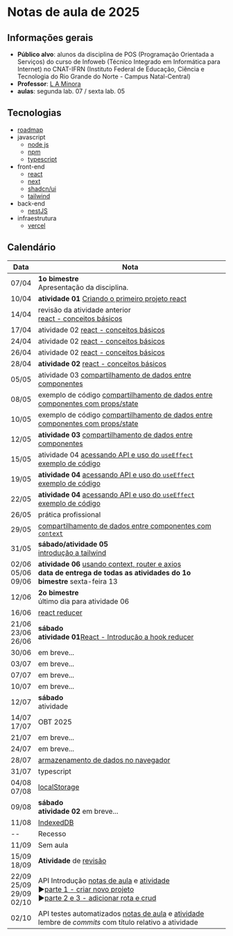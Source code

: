# Notas de aula de 2025

## Informações gerais

- **Público alvo**: alunos da disciplina de POS (Programação Orientada a Serviços) do curso de Infoweb (Técnico Integrado em Informática para Internet) no CNAT-IFRN (Instituto Federal de Educação, Ciência e Tecnologia do Rio Grande do Norte - Campus Natal-Central)
- **Professor**: [L A Minora](https://github.com/leonardo-minora/)
- **aulas**: segunda lab. 07 / sexta lab. 05



## Tecnologias

- [roadmap](https://roadmap.sh/)
- javascript
  - [node js](https://nodejs.org/)
  - [npm](https://www.npmjs.com/)
  - [typescript](https://www.typescriptlang.org/)
- front-end
  - [react](https://react.dev/)
  - [next](https://nextjs.org/)
  - [shadcn/ui](https://ui.shadcn.com/)
  - [tailwind](https://tailwindcss.com/)
- back-end
  - [nestJS](https://nestjs.com/)
- infraestrutura
  - [vercel](https://vercel.com/)



## Calendário

| Data  | Nota |
| ----- | ---- |
| 07/04 | **1o bimestre**<br />Apresentação da disciplina. |
| 10/04 | **atividade 01** [Criando o primeiro projeto react](https://github.com/infoweb-pos/2025-pos-01-react-criar-projeto) |
| 14/04 | revisão da atividade anterior<br />[react - conceitos básicos](https://github.com/infoweb-pos/2025-pos-02-react-conceitos-introdutorios) |
| 17/04 | atividade 02 [react - conceitos básicos](https://github.com/infoweb-pos/2025-pos-02-react-conceitos-introdutorios) |
| 24/04 | atividade 02 [react - conceitos básicos](https://github.com/infoweb-pos/2025-pos-02-react-conceitos-introdutorios) |
| 26/04 | atividade 02 [react - conceitos básicos](https://github.com/infoweb-pos/2025-pos-02-react-conceitos-introdutorios) |
| 28/04 | **atividade 02** [react - conceitos básicos](https://github.com/infoweb-pos/2025-pos-02-react-conceitos-introdutorios) |
| 05/05 | atividade 03 [compartilhamento de dados entre componentes](https://github.com/infoweb-pos/2025-pos-03-react-compartilhando-dados-entre-componentes) |
| 08/05 | exemplo de código [compartilhamento de dados entre componentes com props/state](https://github.com/infoweb-pos/2025-pos-react-compartilhando-dados-entre-componentes-exemplo-props) |
| 10/05 | exemplo de código [compartilhamento de dados entre componentes com props/state](https://github.com/infoweb-pos/2025-pos-react-compartilhando-dados-entre-componentes-exemplo-props) |
| 12/05 | **atividade 03** [compartilhamento de dados entre componentes](https://github.com/infoweb-pos/2025-pos-03-react-compartilhando-dados-entre-componentes) |
| 15/05 | atividade 04 [acessando API e uso do `useEffect`](https://github.com/infoweb-pos/2025-pos-04-react-api-requisicao-axios)<br />[exemplo de código](https://github.com/infoweb-pos/2025-pos-exemplo-appweb-02-axios) |
| 19/05 | **atividade 04** [acessando API e uso do `useEffect`](https://github.com/infoweb-pos/2025-pos-04-react-api-requisicao-axios)<br />[exemplo de código](https://github.com/infoweb-pos/2025-pos-exemplo-appweb-02-axios) |
| 22/05 | **atividade 04** [acessando API e uso do `useEffect`](https://github.com/infoweb-pos/2025-pos-04-react-api-requisicao-axios)<br />[exemplo de código](https://github.com/infoweb-pos/2025-pos-exemplo-appweb-02-axios) |
| 26/05 | prática profissional |
| 29/05 | [compartilhamento de dados entre componentes com `context`](https://github.com/infoweb-pos/2025-pos-react-compartilhando-dados-entre-componentes-exemplo-context) |
| 31/05 | **sábado/atividade 05**<br />[introdução a tailwind](https://github.com/infoweb-pos/2025-pos-05-react-tailwind) |
| 02/06<br />05/06<br />09/06 | **atividade 06** [usando context, router e axios](https://github.com/infoweb-pos/2025-pos-06-react-compartilhando-dados-entre-componentes-context/blob/main/README.md)<br />**data de entrega de todas as atividades do 1o bimestre** sexta-feira 13 |
| 12/06 | **2o bimestre**<br />último dia para atividade 06 |
| 16/06 | [react reducer](https://github.com/infoweb-pos/2025-pos-exemplo-react-reducer/) |
| 21/06<br />23/06<br />26/06 | **sábado**<br />**atividade 01**[React - Introdução a hook reducer](https://github.com/infoweb-pos/2025-2-pos-atividade-01-hook-reducer) |
| 30/06 | em breve... |
| 03/07 | em breve... |
| 07/07 | em breve... |
| 10/07 | em breve... |
| 12/07 | **sábado**<br />atividade |
| 14/07<br />17/07 | OBT 2025 |
| 21/07 | em breve... |
| 24/07 | em breve... |
| 28/07 | [armazenamento de dados no navegador](https://github.com/infoweb-pos/react-dados_no_navegador) |
| 31/07 | typescript |
| 04/08<br />07/08 | [localStorage](https://github.com/infoweb-pos/react-dados_no_navegador-localStorage/) |
| 09/08 | **sábado**<br />**atividade 02** em breve... |
| 11/08 | [IndexedDB](https://github.com/infoweb-pos/react-dados_no_navegador-indexedDB/) |
| -- | Recesso |
| 11/09 | Sem aula |
| 15/09<br />18/09 | **Atividade** de [revisão](https://github.com/infoweb-pos/2025-3-atividades-revisao) |
| 22/09<br />25/09<br />29/09<br />02/10 | API Introdução [notas de aula](https://github.com/infoweb-pos/api-nest-notas-01-introducao) e [atividade](https://github.com/infoweb-pos/2025-3-atividades-02-api)<br />:arrow_forward:[parte 1 - criar novo projeto](https://youtu.be/rnx33u6sPl0)<br />:arrow_forward:[parte 2 e 3 - adicionar rota e crud](https://youtu.be/BCYdxqQlPL0) |
| 02/10 | API testes automatizados [notas de aula](https://github.com/infoweb-pos/api-nest-notas-02-testes/) e [atividade](https://github.com/infoweb-pos/2025-3-atividades-02-api)<br />lembre de _commits_ com título relativo a atividade |


